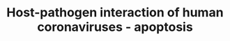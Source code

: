 ---
annotations:
- id: PW:0000009
  parent: regulatory pathway
  type: Pathway Ontology
  value: apoptotic cell death pathway
- id: DOID:2945
  parent: disease by infectious agent
  type: Disease Ontology
  value: severe acute respiratory syndrome
- id: DOID:934
  parent: disease by infectious agent
  type: Disease Ontology
  value: viral infectious disease
- id: PW:0000013
  parent: disease pathway
  type: Pathway Ontology
  value: disease pathway
authors:
- Fehrhart
- MaintBot
- AlexanderPico
- Egonw
- NhungP
- Eweitz
communities:
- COVID19
description: This pathway describes the induction and modulation of the apoptosis
  system during human coronavirus infection. The information is based on the review
  of Fung and Liu [10.1146/annurev-micro-020518-115759]. Apoptosis is a highly controlled
  form of cell death that can be initiated by several internal (DNA damage) and external
  factors (T-cell death signal). There are some indications that induction of apoptosis
  in immune cells contribute to the suppression of the host immune system in some
  human coronavirus infections [10.1128/JVI.00269-12]. SARS-CoV induces caspase-dependent
  apoptosis by interfering with prosurvival BCL proteins (BCL2, BCL2L1, MCL1) and
  AKT1 and uses the apoptosis induced cell deconstruction it for replication, although
  it seems not to be depending on this mechanism for replication [10.1016/j.virusres.2014.09.016].
last-edited: 2021-05-08
ndex: 829c15a5-8b6f-11eb-9e72-0ac135e8bacf
organisms:
- Homo sapiens
redirect_from:
- /index.php/Pathway:WP4864
- /instance/WP4864
revision: null
schema-jsonld:
- '@context': https://schema.org/
  '@id': https://wikipathways.github.io/pathways/WP4864.html
  '@type': Dataset
  creator:
    '@type': Organization
    name: WikiPathways
  description: This pathway describes the induction and modulation of the apoptosis
    system during human coronavirus infection. The information is based on the review
    of Fung and Liu [10.1146/annurev-micro-020518-115759]. Apoptosis is a highly controlled
    form of cell death that can be initiated by several internal (DNA damage) and
    external factors (T-cell death signal). There are some indications that induction
    of apoptosis in immune cells contribute to the suppression of the host immune
    system in some human coronavirus infections [10.1128/JVI.00269-12]. SARS-CoV induces
    caspase-dependent apoptosis by interfering with prosurvival BCL proteins (BCL2,
    BCL2L1, MCL1) and AKT1 and uses the apoptosis induced cell deconstruction it for
    replication, although it seems not to be depending on this mechanism for replication
    [10.1016/j.virusres.2014.09.016].
  keywords:
  - 3a
  - 3b
  - '6'
  - 7a
  - 8a
  - 9b
  - AKT1
  - APAF1
  - Apoptosis
  - Apoptosome
  - BAD
  - BAX
  - BBC3
  - BCL2
  - BCL2L1
  - BCL2L11
  - BID
  - CASP3
  - CASP7
  - CASP8
  - CASP9
  - Cytochrome C
  - E
  - FADD
  - FASLG
  - M
  - MAPK11
  - MAPK12
  - MAPK13
  - MAPK14
  - MCL1
  - N
  - OC43
  - OC43 infection
  - S
  - TNF
  - infection
  - tBID
  license: CC0
  name: Host-pathogen interaction of human coronaviruses - apoptosis
seo: CreativeWork
title: Host-pathogen interaction of human coronaviruses - apoptosis
wpid: WP4864
---